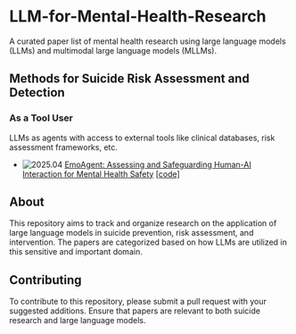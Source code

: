 # LLM-for-Mental-Health-Research

A curated paper list of mental health research using large language models (LLMs) and multimodal large language models (MLLMs).

## Methods for Suicide Risk Assessment and Detection

<!-- ### As an Information/Feature Provider, Data Generator, and Analyzer

LLMs can serve as knowledge providers, expert systems, and data generators for suicide risk assessment and research.

- ![2023.06](https://img.shields.io/badge/2023.06-blue) [Example Paper Title 1](https://example.com/paper1) [[paper]](https://example.com/paper1.pdf)
- ![2023.09](https://img.shields.io/badge/2023.09-blue) [Example Paper Title 2](https://example.com/paper2) [[paper]](https://example.com/paper2.pdf) -->

### As a Tool User

LLMs as agents with access to external tools like clinical databases, risk assessment frameworks, etc.

- ![2025.04](https://img.shields.io/badge/2025.04-blue) [EmoAgent: Assessing and Safeguarding Human-AI Interaction for Mental Health Safety](https://arxiv.org/pdf/2504.09689) [[code]](https://github.com/1akaman/EmoAgent)
<!-- - ![2023.10](https://img.shields.io/badge/2023.10-blue) [Example Paper Title 4](https://example.com/paper4) [[paper]](https://example.com/paper4.pdf) -->

<!-- ### As a Decision Maker/Explainer

LLMs directly making assessments or providing explanations for suicide risk factors.

- ![2023.08](https://img.shields.io/badge/2023.08-blue) [Example Paper Title 5](https://example.com/paper5) [[paper]](https://example.com/paper5.pdf)
- ![2024.01](https://img.shields.io/badge/2024.01-blue) [Example Paper Title 6](https://example.com/paper6) [[paper]](https://example.com/paper6.pdf) -->
<!-- 
## Intervention and Support Systems

Research on using LLMs for suicide intervention, support, and prevention.

- ![2023.07](https://img.shields.io/badge/2023.07-blue) [Example Paper Title 7](https://example.com/paper7) [[paper]](https://example.com/paper7.pdf)
- ![2024.02](https://img.shields.io/badge/2024.02-blue) [Example Paper Title 8](https://example.com/paper8) [[paper]](https://example.com/paper8.pdf)

## Ethical Considerations and Safeguards

Research on ethical implications, safety measures, and responsible use of LLMs in suicide-related contexts.

- ![2023.11](https://img.shields.io/badge/2023.11-blue) [Example Paper Title 9](https://example.com/paper9) [[paper]](https://example.com/paper9.pdf)
- ![2024.03](https://img.shields.io/badge/2024.03-blue) [Example Paper Title 10](https://example.com/paper10) [[paper]](https://example.com/paper10.pdf)

## Tutorials & Surveys & Position Papers

- ![2023.12](https://img.shields.io/badge/2023.12-blue) [Example Survey Title](https://example.com/survey1) [[paper]](https://example.com/survey1.pdf)
- ![2024.04](https://img.shields.io/badge/2024.04-blue) [Example Tutorial Title](https://example.com/tutorial1) [[paper]](https://example.com/tutorial1.pdf) [[slides]](https://example.com/slides1.pdf)

## Resources

- [Dataset Name 1](https://example.com/dataset1): Description of the dataset focused on suicide-related content analysis using LLMs.
- [Dataset Name 2](https://example.com/dataset2): Description of another relevant dataset. -->

## About

This repository aims to track and organize research on the application of large language models in suicide prevention, risk assessment, and intervention. The papers are categorized based on how LLMs are utilized in this sensitive and important domain.

## Contributing

To contribute to this repository, please submit a pull request with your suggested additions. Ensure that papers are relevant to both suicide research and large language models.
